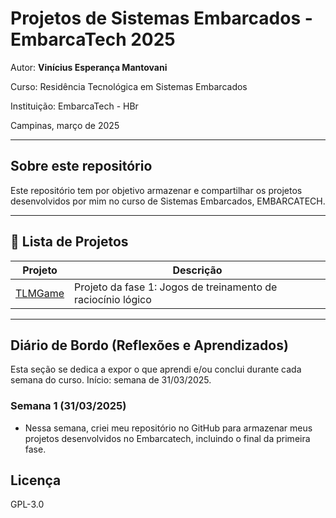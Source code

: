 # Projetos de Sistemas Embarcados - EmbarcaTech 2025

Autor: **Vinícius Esperança Mantovani**

Curso: Residência Tecnológica em Sistemas Embarcados

Instituição: EmbarcaTech - HBr

Campinas, março de 2025

---

## Sobre este repositório

Este repositório tem por objetivo armazenar e compartilhar os projetos desenvolvidos por mim no curso de Sistemas Embarcados, EMBARCATECH.

---

## 📂 Lista de Projetos

| Projeto | Descrição |
|---------|-----------|
| [TLMGame](./projetos/TLMGame) | Projeto da fase 1: Jogos de treinamento de raciocínio lógico |

---

##  Diário de Bordo (Reflexões e Aprendizados)

Esta seção se dedica a expor o que aprendi e/ou conclui durante cada semana do curso. Início: semana de 31/03/2025.

### Semana 1 (31/03/2025)

- Nessa semana, criei meu repositório no GitHub para armazenar meus projetos desenvolvidos no Embarcatech, incluindo o final da primeira fase.

## Licença

GPL-3.0
